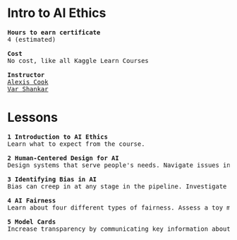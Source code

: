 # Intro to AI Ethics
<pre>
<b>Hours to earn certificate</b>
4 (estimated)

<b>Cost</b>
No cost, like all Kaggle Learn Courses

<b>Instructor</b>
<ins>Alexis Cook</ins>
<ins>Var Shankar</ins>
</pre>


# Lessons
<pre>
<b>1 Introduction to AI Ethics</b>
Learn what to expect from the course.
  
<b>2 Human-Centered Design for AI</b>
Design systems that serve people's needs. Navigate issues in several real-world scenarios.

<b>3 Identifying Bias in AI</b>
Bias can creep in at any stage in the pipeline. Investigate a simple model that identifies toxic text.

<b>4 AI Fairness</b>
Learn about four different types of fairness. Assess a toy model trained to judge credit card applications.

<b>5 Model Cards</b>
Increase transparency by communicating key information about machine learning models.
</pre>
